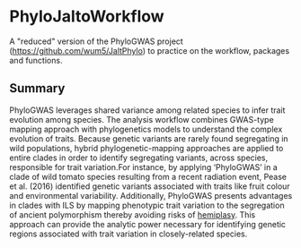 # PhyloJaltoWorkflow
A "reduced" version of the PhyloGWAS project (https://github.com/wum5/JaltPhylo) to practice on the workflow, packages and functions.

## Summary
PhyloGWAS leverages shared variance among related species to infer trait evolution among species. The analysis workflow combines GWAS-type mapping approach with phylogenetics models to understand the complex evolution of traits. Because genetic variants are rarely found segregating in wild populations, hybrid phylogenetic-mapping approaches are applied to entire clades in order to identify segregating variants, across species, responsible for trait variation.For instance, by applying ‘PhyloGWAS’ in a clade of wild tomato species resulting from a recent radiation event, Pease et al. (2016) identified genetic variants associated with traits like fruit colour and environmental variability. Additionally, PhyloGWAS presents advantages in clades with ILS by mapping phenotypic trait variation to the segregation of ancient polymorphism thereby avoiding risks of [hemiplasy](https://academic.oup.com/sysbio/article/57/3/503/1666092). This approach can provide the analytic power necessary for identifying genetic regions associated with trait variation in closely-related species.
